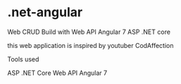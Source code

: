 # .net-angular
Web CRUD Build with Web API Angular 7 ASP .NET core

 this web application is inspired by youtuber CodAffection 
 
Tools used 

ASP .NET Core 
Web API
Angular 7
